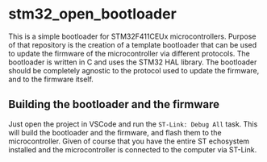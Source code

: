 # stm32_open_bootloader

This is a simple bootloader for STM32F411CEUx microcontrollers. Purpose of that repository is the creation of a template bootloader that can be used to update the firmware of the microcontroller via different protocols. The bootloader is written in C and uses the STM32 HAL library. The bootloader should be completely agnostic to the protocol used to update the firmware, and to the firmware itself. 

## Building the bootloader and the firmware

Just open the project in VSCode and run the `ST-Link: Debug All` task. This will build the bootloader and the firmware, and flash them to the microcontroller. Given of course that you have the entire ST echosystem installed and the microcontroller is connected to the computer via ST-Link.